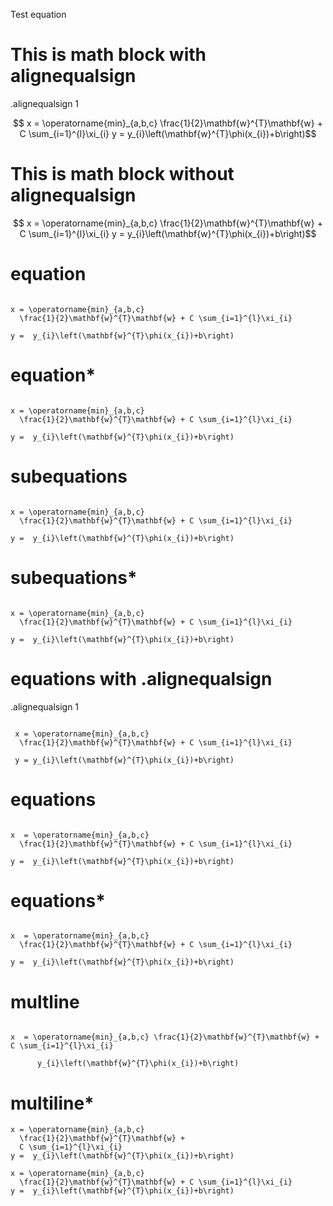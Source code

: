 Test equation

# This is math block with alignequalsign

.alignequalsign 1
```math

x = \operatorname{min}_{a,b,c}
  \frac{1}{2}\mathbf{w}^{T}\mathbf{w} + C \sum_{i=1}^{l}\xi_{i}

y =  y_{i}\left(\mathbf{w}^{T}\phi(x_{i})+b\right)
```

# This is math block without alignequalsign


```math

x = \operatorname{min}_{a,b,c}
  \frac{1}{2}\mathbf{w}^{T}\mathbf{w} + C \sum_{i=1}^{l}\xi_{i}

y =  y_{i}\left(\mathbf{w}^{T}\phi(x_{i})+b\right)
```



# equation 

```equation

x = \operatorname{min}_{a,b,c}
  \frac{1}{2}\mathbf{w}^{T}\mathbf{w} + C \sum_{i=1}^{l}\xi_{i}

y =  y_{i}\left(\mathbf{w}^{T}\phi(x_{i})+b\right)
```

# equation* 

```equation*

x = \operatorname{min}_{a,b,c}
  \frac{1}{2}\mathbf{w}^{T}\mathbf{w} + C \sum_{i=1}^{l}\xi_{i}

y =  y_{i}\left(\mathbf{w}^{T}\phi(x_{i})+b\right)
```

# subequations 

```subequations

x = \operatorname{min}_{a,b,c}
  \frac{1}{2}\mathbf{w}^{T}\mathbf{w} + C \sum_{i=1}^{l}\xi_{i}

y =  y_{i}\left(\mathbf{w}^{T}\phi(x_{i})+b\right)
```

# subequations* 

```subequations*

x = \operatorname{min}_{a,b,c}
  \frac{1}{2}\mathbf{w}^{T}\mathbf{w} + C \sum_{i=1}^{l}\xi_{i}

y =  y_{i}\left(\mathbf{w}^{T}\phi(x_{i})+b\right)
```

# equations with .alignequalsign 

.alignequalsign 1
```equations

 x = \operatorname{min}_{a,b,c}
  \frac{1}{2}\mathbf{w}^{T}\mathbf{w} + C \sum_{i=1}^{l}\xi_{i}

 y = y_{i}\left(\mathbf{w}^{T}\phi(x_{i})+b\right)
```

# equations 

```equations

x  = \operatorname{min}_{a,b,c}
  \frac{1}{2}\mathbf{w}^{T}\mathbf{w} + C \sum_{i=1}^{l}\xi_{i}

y =  y_{i}\left(\mathbf{w}^{T}\phi(x_{i})+b\right)
```

# equations*

```equations*

x  = \operatorname{min}_{a,b,c}
  \frac{1}{2}\mathbf{w}^{T}\mathbf{w} + C \sum_{i=1}^{l}\xi_{i}

y =  y_{i}\left(\mathbf{w}^{T}\phi(x_{i})+b\right)
```

# multline 


```multline

x  = \operatorname{min}_{a,b,c} \frac{1}{2}\mathbf{w}^{T}\mathbf{w} + C \sum_{i=1}^{l}\xi_{i}

      y_{i}\left(\mathbf{w}^{T}\phi(x_{i})+b\right)
```

# multiline*

```multline*
x = \operatorname{min}_{a,b,c}
  \frac{1}{2}\mathbf{w}^{T}\mathbf{w} + 
  C \sum_{i=1}^{l}\xi_{i}
y =  y_{i}\left(\mathbf{w}^{T}\phi(x_{i})+b\right)

x = \operatorname{min}_{a,b,c}
  \frac{1}{2}\mathbf{w}^{T}\mathbf{w} + C \sum_{i=1}^{l}\xi_{i}
y =  y_{i}\left(\mathbf{w}^{T}\phi(x_{i})+b\right)


```
